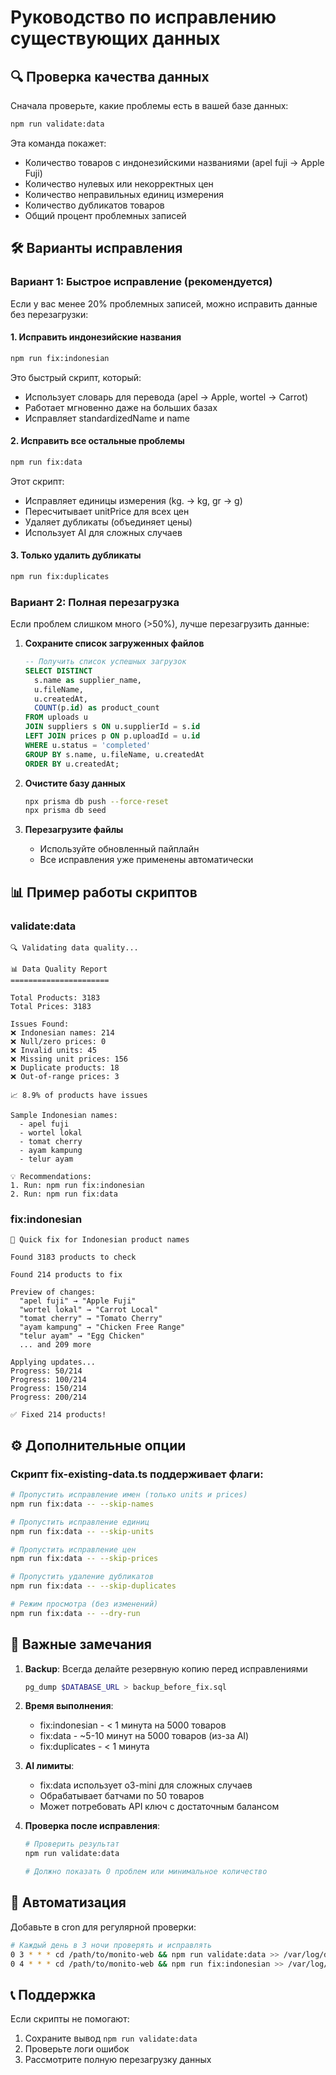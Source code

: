 # Руководство по исправлению существующих данных

## 🔍 Проверка качества данных

Сначала проверьте, какие проблемы есть в вашей базе данных:

```bash
npm run validate:data
```

Эта команда покажет:
- Количество товаров с индонезийскими названиями (apel fuji → Apple Fuji)
- Количество нулевых или некорректных цен
- Количество неправильных единиц измерения
- Количество дубликатов товаров
- Общий процент проблемных записей

## 🛠️ Варианты исправления

### Вариант 1: Быстрое исправление (рекомендуется)

Если у вас менее 20% проблемных записей, можно исправить данные без перезагрузки:

#### 1. Исправить индонезийские названия
```bash
npm run fix:indonesian
```

Это быстрый скрипт, который:
- Использует словарь для перевода (apel → Apple, wortel → Carrot)
- Работает мгновенно даже на больших базах
- Исправляет standardizedName и name

#### 2. Исправить все остальные проблемы
```bash
npm run fix:data
```

Этот скрипт:
- Исправляет единицы измерения (kg. → kg, gr → g)
- Пересчитывает unitPrice для всех цен
- Удаляет дубликаты (объединяет цены)
- Использует AI для сложных случаев

#### 3. Только удалить дубликаты
```bash
npm run fix:duplicates
```

### Вариант 2: Полная перезагрузка

Если проблем слишком много (>50%), лучше перезагрузить данные:

1. **Сохраните список загруженных файлов**
   ```sql
   -- Получить список успешных загрузок
   SELECT DISTINCT 
     s.name as supplier_name,
     u.fileName,
     u.createdAt,
     COUNT(p.id) as product_count
   FROM uploads u
   JOIN suppliers s ON u.supplierId = s.id
   LEFT JOIN prices p ON p.uploadId = u.id
   WHERE u.status = 'completed'
   GROUP BY s.name, u.fileName, u.createdAt
   ORDER BY u.createdAt;
   ```

2. **Очистите базу данных**
   ```bash
   npx prisma db push --force-reset
   npx prisma db seed
   ```

3. **Перезагрузите файлы**
   - Используйте обновленный пайплайн
   - Все исправления уже применены автоматически

## 📊 Пример работы скриптов

### validate:data
```
🔍 Validating data quality...

📊 Data Quality Report
======================

Total Products: 3183
Total Prices: 3183

Issues Found:
❌ Indonesian names: 214
❌ Null/zero prices: 0
❌ Invalid units: 45
❌ Missing unit prices: 156
❌ Duplicate products: 18
❌ Out-of-range prices: 3

📈 8.9% of products have issues

Sample Indonesian names:
  - apel fuji
  - wortel lokal
  - tomat cherry
  - ayam kampung
  - telur ayam

💡 Recommendations:
1. Run: npm run fix:indonesian
2. Run: npm run fix:data
```

### fix:indonesian
```
🚀 Quick fix for Indonesian product names

Found 3183 products to check

Found 214 products to fix

Preview of changes:
  "apel fuji" → "Apple Fuji"
  "wortel lokal" → "Carrot Local"
  "tomat cherry" → "Tomato Cherry"
  "ayam kampung" → "Chicken Free Range"
  "telur ayam" → "Egg Chicken"
  ... and 209 more

Applying updates...
Progress: 50/214
Progress: 100/214
Progress: 150/214
Progress: 200/214

✅ Fixed 214 products!
```

## ⚙️ Дополнительные опции

### Скрипт fix-existing-data.ts поддерживает флаги:

```bash
# Пропустить исправление имен (только units и prices)
npm run fix:data -- --skip-names

# Пропустить исправление единиц
npm run fix:data -- --skip-units

# Пропустить исправление цен
npm run fix:data -- --skip-prices

# Пропустить удаление дубликатов
npm run fix:data -- --skip-duplicates

# Режим просмотра (без изменений)
npm run fix:data -- --dry-run
```

## 🚨 Важные замечания

1. **Backup**: Всегда делайте резервную копию перед исправлениями
   ```bash
   pg_dump $DATABASE_URL > backup_before_fix.sql
   ```

2. **Время выполнения**:
   - fix:indonesian - < 1 минута на 5000 товаров
   - fix:data - ~5-10 минут на 5000 товаров (из-за AI)
   - fix:duplicates - < 1 минута

3. **AI лимиты**: 
   - fix:data использует o3-mini для сложных случаев
   - Обрабатывает батчами по 50 товаров
   - Может потребовать API ключ с достаточным балансом

4. **Проверка после исправления**:
   ```bash
   # Проверить результат
   npm run validate:data
   
   # Должно показать 0 проблем или минимальное количество
   ```

## 🔄 Автоматизация

Добавьте в cron для регулярной проверки:

```bash
# Каждый день в 3 ночи проверять и исправлять
0 3 * * * cd /path/to/monito-web && npm run validate:data >> /var/log/data-quality.log 2>&1
0 4 * * * cd /path/to/monito-web && npm run fix:indonesian >> /var/log/data-fix.log 2>&1
```

## 📞 Поддержка

Если скрипты не помогают:
1. Сохраните вывод `npm run validate:data`
2. Проверьте логи ошибок
3. Рассмотрите полную перезагрузку данных